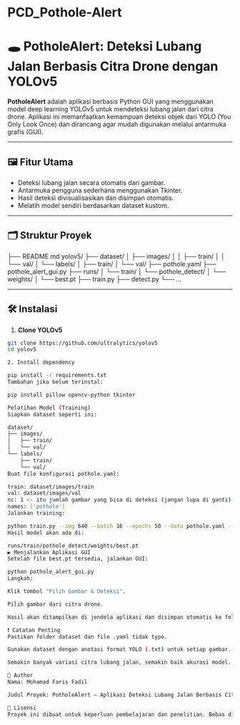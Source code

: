 # PCD_Pothole-Alert
# 🕳️ PotholeAlert: Deteksi Lubang Jalan Berbasis Citra Drone dengan YOLOv5

**PotholeAlert** adalah aplikasi berbasis Python GUI yang menggunakan model deep learning YOLOv5 untuk mendeteksi lubang jalan dari citra drone. Aplikasi ini memanfaatkan kemampuan deteksi objek dari YOLO (You Only Look Once) dan dirancang agar mudah digunakan melalui antarmuka grafis (GUI).

---

## 🖼️ Fitur Utama

- Deteksi lubang jalan secara otomatis dari gambar.
- Antarmuka pengguna sederhana menggunakan Tkinter.
- Hasil deteksi divisualisasikan dan disimpan otomatis.
- Melatih model sendiri berdasarkan dataset kustom.

---

## 🗂️ Struktur Proyek
├── README.md
yolov5/
├── dataset/
│ ├── images/
│ │ ├── train/
│ │ └── val/
│ └── labels/
│ ├── train/
│ └── val/
├── pothole.yaml
├── pothole_alert_gui.py
├── runs/
│ └── train/
│ └── pothole_detect/
│ └── weights/
│ └── best.pt
├── train.py
├── detect.py
└── ...


---

## 🛠️ Instalasi

1. **Clone YOLOv5**
```bash
git clone https://github.com/ultralytics/yolov5
cd yolov5

2. Install dependency

pip install -r requirements.txt
Tambahan jika belum terinstal:

pip install pillow opencv-python tkinter

Pelatihan Model (Training)
Siapkan dataset seperti ini:

dataset/
├── images/
│   ├── train/
│   └── val/
└── labels/
    ├── train/
    └── val/
Buat file konfigurasi pothole.yaml:

train: dataset/images/train
val: dataset/images/val
nc: 1 <- itu jumlah gambar yang bisa di deteksi (jangan lupa di ganti)
names: ['pothole']
Jalankan training:

python train.py --img 640 --batch 16 --epochs 50 --data pothole.yaml --weights yolov5s.pt --project runs/train --name pothole_detect
Hasil model akan ada di:

runs/train/pothole_detect/weights/best.pt
▶️ Menjalankan Aplikasi GUI
Setelah file best.pt tersedia, jalankan GUI:

python pothole_alert_gui.py
Langkah:

Klik tombol "Pilih Gambar & Deteksi".

Pilih gambar dari citra drone.

Hasil akan ditampilkan di jendela aplikasi dan disimpan otomatis ke folder runs/detect/.

❗ Catatan Penting
Pastikan folder dataset dan file .yaml tidak typo.

Gunakan dataset dengan anotasi format YOLO (.txt) untuk setiap gambar.

Semakin banyak variasi citra lubang jalan, semakin baik akurasi model.

👤 Author
Nama: Mohamad Faris Fadil

Judul Proyek: PotholeAlert – Aplikasi Deteksi Lubang Jalan Berbasis Citra Drone

📄 Lisensi
Proyek ini dibuat untuk keperluan pembelajaran dan penelitian. Bebas digunakan untuk keperluan non-komersial.
